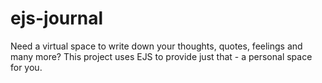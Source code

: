 # ejs-journal
Need a virtual space to write down your thoughts, quotes, feelings and many more? This project uses EJS to provide just that - a personal space for you.
